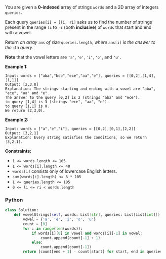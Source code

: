 You are given a  **0-indexed**  array of strings  `words`  and a 2D array of integers  `queries`.

Each query  `queries[i] = [li, ri]`  asks us to find the number of strings present in the range  `li`  to  `ri`  (both
**inclusive**) of  `words`  that start and end with a vowel.

Return  _an array_ `ans` _of size_ `queries.length`_, where_ `ans[i]` _is the answer to the_ `i`th _query_.

**Note**  that the vowel letters are  `'a'`,  `'e'`,  `'i'`,  `'o'`, and  `'u'`.

**Example 1:**

```
Input: words = ["aba","bcb","ece","aa","e"], queries = [[0,2],[1,4],[1,1]]
Output: [2,3,0]
Explanation: The strings starting and ending with a vowel are "aba", "ece", "aa" and "e".
The answer to the query [0,2] is 2 (strings "aba" and "ece").
to query [1,4] is 3 (strings "ece", "aa", "e").
to query [1,1] is 0.
We return [2,3,0].
```

**Example 2:**

```
Input: words = ["a","e","i"], queries = [[0,2],[0,1],[2,2]]
Output: [3,2,1]
Explanation: Every string satisfies the conditions, so we return [3,2,1].
```

**Constraints:**

- `1 <= words.length <= 105`
- `1 <= words[i].length <= 40`
- `words[i]`  consists only of lowercase English letters.
- `sum(words[i].length) <= 3 * 105`
- `1 <= queries.length <= 105`
- `0 <= li <= ri < words.length`

### Python

```py
class Solution:
    def vowelStrings(self, words: List[str], queries: List[List[int]]) -> List[int]:
        vowel = {'a', 'e', 'i', 'o', 'u'}
        count = [0]
        for i in range(len(words)):
            if words[i][0] in vowel and words[i][-1] in vowel:
                count.append(count[-1] + 1)
            else:
                count.append(count[-1])
        return [count[end + 1] - count[start] for start, end in queries]
```